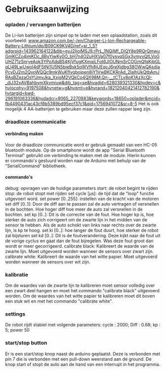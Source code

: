 # Gebruiksaanwijzing

### opladen / vervangen batterijen
De Li-Ion batterijen zijn simpel op te laden met een oplaadstation, zoals dit voorbeeld: www.amazon.com.be/-/en/Charger-Li-Ion-Rechargeable-Battery-Lithium/dp/B09CK9KV4D/ref=sr_1_5?adgrpid=143962164122&dib=eyJ2IjoiMSJ9.rPrL_1NQjMf_DiQY8e9RQrQmwuGmKCZo4jmKOc_8ByYiwKy0O_bH7n4O2uHXVa07f0ysyqSGx3ymyvQtLVoGUHZ71zSnryeAok3YPoXdsB54KjVfugKXmqjLFot6JlOUNmSrCOGmQfqKjbGLqLl49LwUwoI4dF5tNI1U5N5bieBsk5qWVfh8jUEqcJ6reXjdbg38OWwQAsdjaPcyDJ2m2QyoWQQc9mkWuKfIvgbojpen8iY1VwBKCKRrAd_2IalhUkQtbAmJRAsBZezaOsYUmvJka_XxigM2VQkCo4QX98M.Qn-__tCTLv8oK1AzXcQI-_diJ32xAVBahbvmXkvmiuw&dib_tag=se&hvadid=628039321330&hvdev=c&hvlocphy=9197508&hvnetw=g&hvqmt=e&hvrand=18212040421412782190&hvtargid=kwd-296191063336&hydadcr=9065_2270883&keywords=18650+oplader&mcid=fb4490431ac43cf8b5389bd95ecf37c1&qid=1756941072&sr=8-5 
Het is ook mogelijk 4 AA-batterijen te gebruiken maar deze zullen rapper leeg zijn.

### draadloze communicatie
#### verbinding maken
Voor de draadloze communicatie word er gebruik gemaakt van een HC-05 bluetooth module. Op de smartphone wordt de app "Serial Bluetooth Terminal" gebruikt om verbinding te maken met de module. Hierin kunnen er commando's gestuurd worden naar de Arduino met behulp van de "SerialCommand" bibliotheek.

#### commando's
debug:  opvragen van de huidige parameters 
start:  de robot begint te rijden
stop:  de robot stopt met rijden
set cycle [µs]: de tijd dat de "loop" functie uitgevoert word.
set power [0..255]:  instellen van de kracht van de motoren
set diff [0..1]:  Door de diff aan te passen zal de auto vertragen of versnellen in de bochten. Hoe hoger diff hoe meer de auto zal versnellen in de bochten.
set kp [0..]:  Dit is de correctie van de fout. Hoe hoger kp is, hoe sterker de auto zich corrigeert om de zwarte lijn in het midden van de sensor te hebben. Als de auto schokt van links naar rechts over de zwarte lijn, is kp te hoog.
set ki [0..]:  hoe langer de fout duurt, hoe sterker de robot zal bijsturen
set kd [0..]:  Dit is de foutverandering. Deze kijkt naar de fout uit de vorige cyclus en gaat dan de fout bijregelen. Was deze fout groot dan wordt er meer gecorrigeerd.
calibrate black:  Kalibreert de waarde van de zwarte lijn. Moet uitgevoerd worden wanneer de sensors over zwart zijn.
calibrate white:  Kalibreert de waarde van het witte papier. Moet uitgevoerd worden wanneer de sensors over wit zijn.

### kalibratie
Om de waardes van de zwarte lijn te kalibreren moet sensor volledig over een zwart deel hangen en moet het commando "calibrate black" uitgevoerd worden. Om de waardes van het witte papier te kalibreren moet dit boven een stuk wit en met het commando "calibrate white".

### settings
De robot rijdt stabiel met volgende parameters:  cycle : 2000; Diff : 0.68; kp : 5; power 50

### start/stop button
Er is een start/stop knop naast de arduino geplaatst. Deze is verbonden met pin 7 die is verbonden met een pull-down weerstand aan de ground. De knop start of stopt de auto aan de hand van een interrupt in het programma.
